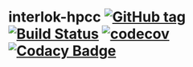 # interlok-hpcc [![GitHub tag](https://img.shields.io/github/tag/adaptris/interlok-hpcc.svg)](https://github.com/adaptris/interlok-hpcc/tags) [![Build Status](https://travis-ci.org/adaptris/interlok-hpcc.svg?branch=develop)](https://travis-ci.org/adaptris/interlok-hpcc) [![codecov](https://codecov.io/gh/adaptris/interlok-hpcc/branch/develop/graph/badge.svg)](https://codecov.io/gh/adaptris/interlok-hpcc) [![Codacy Badge](https://api.codacy.com/project/badge/Grade/b479f031a70843a295cd23fa2242d72c)](https://www.codacy.com/app/adaptris/interlok-hpcc?utm_source=github.com&amp;utm_medium=referral&amp;utm_content=adaptris/interlok-hpcc&amp;utm_campaign=Badge_Grade)
